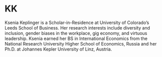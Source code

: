 # KK

Ksenia Keplinger is a Scholar-in-Residence at University of Colorado’s Leeds School of Business. Her research interests include diversity and inclusion, gender biases in the workplace, gig economy, and virtuous leadership. Ksenia earned her BS in International Economics from the National Research University Higher School of Economics, Russia and her Ph.D. at Johannes Kepler University of Linz, Austria.